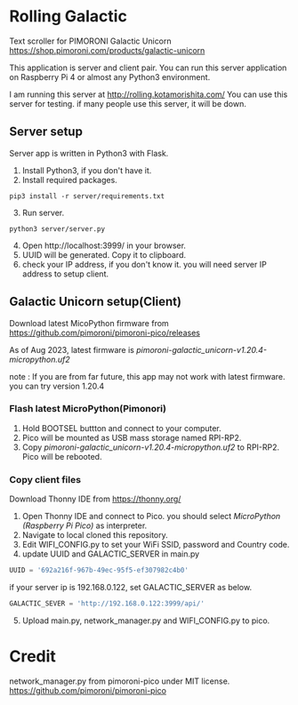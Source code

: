 # Rolling Galactic
Text scroller for PIMORONI Galactic Unicorn
https://shop.pimoroni.com/products/galactic-unicorn

This application is server and client pair.
You can run this server application on Raspberry Pi 4 or almost any Python3 environment.

I am running this server at http://rolling.kotamorishita.com/
You can use this server for testing. if many people use this server, it will be down.

## Server setup
Server app is written in Python3 with Flask.
1. Install Python3, if you don't have it.
2. Install required packages.
```
pip3 install -r server/requirements.txt
```
3. Run server.
```
python3 server/server.py
```
4. Open http://localhost:3999/ in your browser.
5. UUID will be generated. Copy it to clipboard.
6. check your IP address, if you don't know it. you will need server IP address to setup client.


## Galactic Unicorn setup(Client)
Download latest MicoPython firmware from https://github.com/pimoroni/pimoroni-pico/releases

As of Aug 2023, latest firmware is *pimoroni-galactic_unicorn-v1.20.4-micropython.uf2*

note : If you are from far future, this app may not work with latest firmware. you can try version 1.20.4

### Flash latest MicroPython(Pimonori)
1. Hold BOOTSEL buttton and connect to your computer. 
2. Pico will be mounted as USB mass storage named RPI-RP2.
3. Copy *pimoroni-galactic_unicorn-v1.20.4-micropython.uf2* to RPI-RP2. Pico will be rebooted.

### Copy client files
Download Thonny IDE from https://thonny.org/
1. Open Thonny IDE and connect to Pico. you should select *MicroPython (Raspberry Pi Pico)* as interpreter.
2. Navigate to local cloned this repository.
3. Edit WIFI_CONFIG.py to set your WiFi SSID, password and Country code.
4. update UUID and GALACTIC_SERVER in main.py
```python
UUID = '692a216f-967b-49ec-95f5-ef307982c4b0'
```
if your server ip is 192.168.0.122, set GALACTIC_SERVER as below.
```python
GALACTIC_SEVER = 'http://192.168.0.122:3999/api/'
```

5. Upload main.py, network_manager.py and WIFI_CONFIG.py to pico.


# Credit
network_manager.py from pimoroni-pico under MIT license.
https://github.com/pimoroni/pimoroni-pico